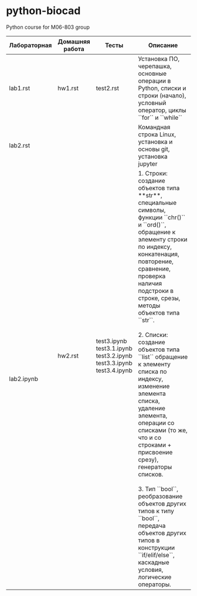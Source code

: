 # python-biocad
Python course for M06-803 group



<table>
    <thead>
        <tr>
            <th>Лабораторная</th>
            <th>Домашняя работа</th>
            <th>Тесты</th>
            <th>Описание</th>
        </tr>
    </thead>
    <tbody>
        <tr>
            <td>lab1.rst</td>
            <td>hw1.rst</td>
            <td>test2.rst</td>
            <td>Установка ПО, черепашка, основные операции в Python, списки и строки (начало), условный оператор, циклы ``for`` и ``while``</td>
        <tr>
        <tr>
            <td>lab2.rst</td>
            <td rowspan="3">hw2.rst</td>
            <td rowspan="3">test3.ipynb<br>test3.1.ipynb<br>test3.2.ipynb<br>test3.3.ipynb<br>test3.4.ipynb</td>
            <td>Командная строка Linux, установка и основы git, установка jupyter</td>
        <tr>
        <tr>
            <td>lab2.ipynb</td>
            <td>1. Строки: создание объектов типа **str**, специальные символы, функции ``chr()`` и ``ord()``, обращение к элементу строки по индексу, конкатенация, повторение, сравнение, проверка наличия подстроки в строке, срезы, методы объектов типа ``str``.<br><br>2. Списки: создание объектов типа ``list`` обращение к элементу списка по индексу, изменение элемента списка, удаление элемента, операции со списками (то же, что и со строками + присвоение срезу), генераторы списков.<br><br>3. Тип ``bool``, реобразование объектов других типов к типу ``bool``, передача объектов других типов в конструкции ``if/elif/else``, каскадные условия, логические операторы. </td>
        </tr>
    </tbody>
</table>

